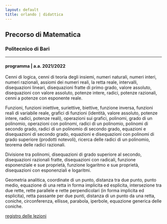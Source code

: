 ```yaml
---
layout: default
title: orlando | didattica
---
```


## Precorso di Matematica
### Politecnico di Bari

--- 

#### programma \| a.a. 2021/2022

Cenni di logica, cenni di teoria degli insiemi, numeri naturali, numeri interi, numeri razionali, assiomi dei numeri reali, la retta reale, intervalli, disequazioni lineari, disequazioni fratte di primo grado, valore assoluto, disequazioni con valore assoluto, potenze intere, radici, potenze razionali, cenni a potenze con esponente reale. 

Funzioni, funzioni iniettive, suriettive, biettive, funzione inversa, funzioni reali di variabile reale, grafici di funzioni (identità, valore assoluto, potenze intere, radici, potenze reali), operazioni sui grafici, polinomi, grado di un polinomio, operazioni con polinomi, radici di un polinomio, polinomi di secondo grado, radici di un polinomio di secondo grado, equazioni e disequazioni di secondo grado, equazioni e disequazioni con polinomi di grado superiore (prodotti notevoli), ricerca delle radici di un polinomio, teorema delle radici razionali. 

Divisione tra polinomi, disequazioni di grado superiore al secondo, disequazioni razionali fratte, disequazioni con radicali, funzione esponenziale e sue proprietà, funzione logaritmo e sue proprietà, disequazioni con esponenziali e logaritmi. 

Geometria analitica, coordinate di un punto, distanza tra due punto, punto medio, equazione di una retta in forma implicita ed esplicita, intersezione tra due rette, rette parallele e rette perpendicolari (in forma implicita ed esplicita), retta passante per due punti, distanza di un punto da una retta, coniche, circonferenza, ellisse, parabola, iperbole, equazione generica delle coniche.

[registro delle lezioni](Registro_lezioni_AA2122.pdf)